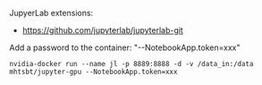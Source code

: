 JupyerLab extensions:
- https://github.com/jupyterlab/jupyterlab-git

Add a password to the container: "--NotebookApp.token=xxx"

```
nvidia-docker run --name jl -p 8889:8888 -d -v /data_in:/data mhtsbt/jupyter-gpu --NotebookApp.token=xxx
```
